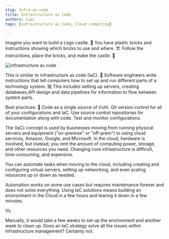 ```yaml
---
slug: Infra-as-code
title: Infrastructure as Code 
authors: zipi
tags: [infrastructure as Code, Cloud computing]

---
```


Imagine you want to build a Lego castle. 🏰
You have plastic bricks and instructions
showing which bricks to use and where. 🏗
Follow the instructions, place the bricks,
and make the castle. 🏰

![infrastructure as code](/img/Iac.png)

<!--truncate-->


This is similar to infrastructure as code (IaC). 🔁
Software engineers write instructions that tell computers
how to set up and run different parts of a technology system. 🈯
This includes setting up servers, creating databases,API design 
and data pipelines for information
to flow between system parts.

Best practices: 💯
Code as a single source of truth.
Git version control for all of your configurations and IaC.
Use source control repositories for documentation along with code.
Test and monitor configurations.

The (IaC) concept is used by businesses
moving from running physical servers and equipment
("on-premise" or "off-prem") to using cloud services, Amazon, Google, and Microsoft.
In the cloud, hardware is involved, but instead, you rent the amount 
of computing power, storage, and other resources you need.
Changing core infrastructure is difficult,
time-consuming, and expensive.

You can automate tasks when moving
to the cloud, including creating and
configuring virtual servers, setting up
networking, and even scaling resources
up or down as needed.

Automation works on some use cases
but requires maintenance forever
and does not solve everything.
Using IaC solutions means building an environment
in the Cloud in a few hours
and tearing it down in a few minutes.

Vs.

Manually, it would take a few weeks to set up
the environment and another week to clean up.
Does an IaC strategy solve all the issues
within Infrastructure management?
Certainly not.
